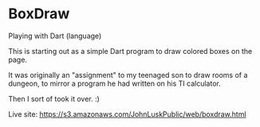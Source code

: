 BoxDraw
=======

Playing with Dart (language)

This is starting out as a simple Dart program to draw colored boxes on
the page.

It was originally an "assignment" to my teenaged son to draw rooms of
a dungeon, to mirror a program he had written on his TI calculator.

Then I sort of took it over. :)

Live site: https://s3.amazonaws.com/JohnLuskPublic/web/boxdraw.html
